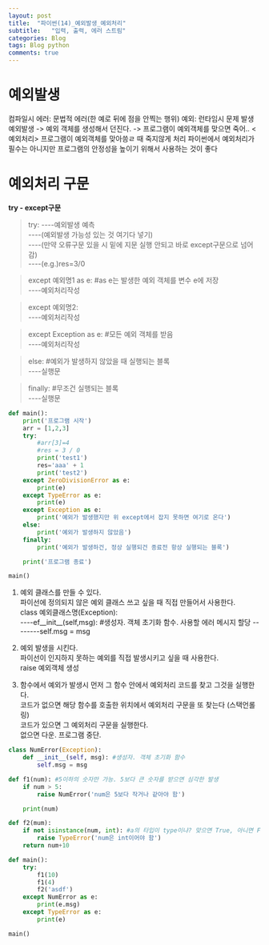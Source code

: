```yaml
---  
layout: post  
title:  "파이썬(14)_예외발생_예외처리"  
subtitle:   "입력, 출력, 에러 스트림"  
categories: Blog  
tags: Blog python     
comments: true  
---  
```




# 예외발생
컴파일시 에러: 문법적 에러(한 예로 뒤에 점을 안찍는 행위)
예외: 런타임시 문제 발생
예외발생 -> 예외 객체를 생성해서 던진다. -> 프로그램이 예외객체를 맞으면 죽어..
<예외처리>
프로그램이 예외객체를 맞아씅ㄹ 때 죽지않게 처리
파이썬에서 예외처리가 필수는 아니지만 프로그램의 안정성을 높이기 위해서 사용하는 것이 좋다

# 예외처리 구문

**try - except구문**

> try:
----예외발생 예측     
----(예외발생 가능성 있는 것 여기다 넣기)     
----(만약 오류구문 있을 시 밑에 지문 실행 안되고 바로 except구문으로 넘어감)     
----(e.g.)res=3/0     
    
> except 예외명1 as e:  #as e는 발생한 예외 객체를 변수 e에 저장     
----예외처리작성     
    
> except 예외명2:     
----예외처리작성     
    
> except Exception as e: #모든 예외 객체를 받음     
----예외처리작성     
    
> else: #예외가 발생하지 않았을 때 실행되는 블록     
----실행문     
    
> finally: #무조건 실행되는 블록     
----실행문     

~~~python
def main():
    print('프로그램 시작')
    arr = [1,2,3]
    try:
        #arr[3]=4
        #res = 3 / 0
        print('test1')
        res='aaa' + 1
        print('test2')
    except ZeroDivisionError as e:
        print(e)
    except TypeError as e:
        print(e)
    except Exception as e:
        print('예외가 발생했지만 위 except에서 잡지 못하면 여기로 온다')
    else:
        print('예외가 발생하지 않았음')
    finally:
        print('예외가 발생하건, 정상 실행되건 종료전 항상 실행되는 블록')

    print('프로그램 종료')

main()
~~~


1. 예외 클래스를 만들 수 있다.      
파이선에 정의되지 않은 예외 클래스 쓰고 싶을 때 직접 만들어서 사용한다.      
class 예외클래스명(Exception):     
----ef__init__(self,msg): #생성자. 객체 초기화 함수. 사용할 에러 메시지 할당
--------self.msg = msg

2. 예외 발생을 시킨다.     
파이선이 인지하지 못하는 예외를 직접 발생시키고 싶을 때 사용한다.     
raise 예외객체 생성     

3. 함수에서 예외가 발생시 먼저 그 함수 안에서 예외처리 코드를 찾고 그것을 실행한다.     
코드가 없으면 해당 함수를 호출한 위치에서 예외처리 구문을 또 찾는다 (스택언롤링)       
코드가 있으면 그 예외처리 구문을 실행한다.        
없으면 다운. 프로그램 중단.          

~~~python
class NumError(Exception):
    def __init__(self, msg): #생성자. 객체 초기화 함수
        self.msg = msg

def f1(num): #5이하의 숫자만 가능. 5보다 큰 숫자를 받으면 심각한 발생
    if num > 5:
        raise NumError('num은 5보다 작거나 같아야 함')

    print(num)

def f2(mum):
    if not isinstance(num, int): #a의 타입이 type이냐? 맞으면 True, 아니면 False
        raise TypeError('num은 int이어야 함')
    return num+10

def main():
    try:
        f1(10)
        f1(4)
        f2('asdf')
    except NumError as e:
        print(e.msg)
    except TypeError as e:
        print(e)

main()
~~~


